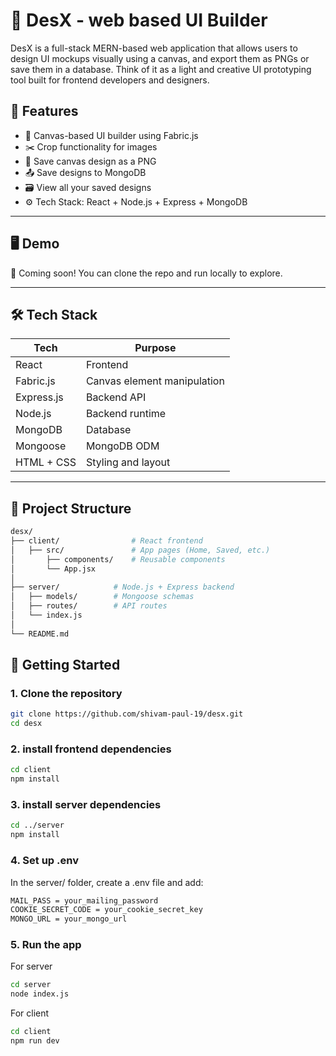 # 🧩 DesX - web based UI Builder

DesX is a full-stack MERN-based web application that allows users to design UI mockups visually using a canvas, and export them as PNGs or save them in a database. Think of it as a light and creative UI prototyping tool built for frontend developers and designers.

## 🌟 Features

- 🎨 Canvas-based UI builder using Fabric.js
- ✂️ Crop functionality for images
- 💾 Save canvas design as a PNG
- 📤 Save designs to MongoDB
- 🗃️ View all your saved designs
- ⚙️ Tech Stack: React + Node.js + Express + MongoDB

---

## 🖥️ Demo

🚧 Coming soon! You can clone the repo and run locally to explore.

---

## 🛠️ Tech Stack

| Tech           | Purpose                          |
|----------------|----------------------------------|
| React          | Frontend                         |
| Fabric.js      | Canvas element manipulation      |
| Express.js     | Backend API                      |
| Node.js        | Backend runtime                  |
| MongoDB        | Database                         |
| Mongoose       | MongoDB ODM                      |
| HTML + CSS     | Styling and layout               |

---

## 📁 Project Structure

```bash
desx/
├── client/                # React frontend
│   ├── src/               # App pages (Home, Saved, etc.)
│       ├── components/    # Reusable components
│       └── App.jsx
│
├── server/            # Node.js + Express backend
│   ├── models/        # Mongoose schemas
│   ├── routes/        # API routes
│   └── index.js
│
└── README.md
```

## 🚀 Getting Started
### 1. Clone the repository
```bash
git clone https://github.com/shivam-paul-19/desx.git
cd desx
```
### 2. install frontend dependencies
```bash
cd client
npm install
```
### 3. install server dependencies
```bash
cd ../server
npm install
```
### 4. Set up .env
In the server/ folder, create a .env file and add:
```bash
MAIL_PASS = your_mailing_password
COOKIE_SECRET_CODE = your_cookie_secret_key
MONGO_URL = your_mongo_url
```
### 5. Run the app
For server
```bash
cd server
node index.js
```
For client
```bash
cd client
npm run dev
```
